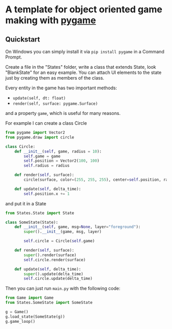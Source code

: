 # A template for object oriented game making with [pygame](https://www.pygame.org/)

## Quickstart

On Windows you can simply install it via `pip install pygame` in a Command Prompt.

Create a file in the "States" folder, write a class that extends State, look "BlankState" for an easy example.
You can attach UI elements to the state just by creating them as members of the class.

Every entity in the game has two important methods:
* `update(self, dt: float)`
* `render(self, surface: pygame.Surface)`
  
and a property `game`, which is useful for many reasons.

For example I can create a class Circle
```python
from pygame import Vector2
from pygame.draw import circle

class Circle:
	def __init__(self, game, radius = 10):
		self.game = game
		self.position = Vector2(100, 100)
		self.radius = radius

	def render(self, surface):
		circle(surface, color=(255, 255, 255), center=self.position, radius=self.radius)

	def update(self, delta_time):
		self.position.x += 1
```

and put it in a State
```python
from States.State import State

class SomeState(State):
	def __init__(self, game, msg=None, layer="foreground"):
		super().__init__(game, msg, layer)

		self.circle = Circle(self.game)

	def render(self, surface):
		super().render(surface)
		self.circle.render(surface)

	def update(self, delta_time):
		super().update(delta_time)
		self.circle.update(delta_time)

```

Then you can just run `main.py` with the following code:
```python
from Game import Game
from States.SomeState import SomeState

g = Game()
g.load_state(SomeState(g))
g.game_loop()

```
